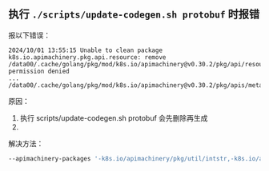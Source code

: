 ## 执行 `./scripts/update-codegen.sh protobuf` 时报错

报以下错误：
```
2024/10/01 13:55:15 Unable to clean package k8s.io.apimachinery.pkg.api.resource: remove /data00/.cache/golang/pkg/mod/k8s.io/apimachinery@v0.30.2/pkg/api/resource/generated.proto: permission denied
...
/data00/.cache/golang/pkg/mod/k8s.io/apimachinery@v0.30.2/pkg/apis/meta/v1beta1/generated.pb.go
```

原因：
1. 执行 scripts/update-codegen.sh protobuf 会先删除再生成
2. 


解决方法：

```bash
--apimachinery-packages '-k8s.io/apimachinery/pkg/util/intstr,-k8s.io/apimachinery/pkg/api/resource,-k8s.io/apimachinery/pkg/runtime/schema,-k8s.io/apimachinery/pkg/runtime,-k8s.io/apimachinery/pkg/apis/meta/v1,-k8s.io/apimachinery/pkg/apis/meta/v1beta1,-k8s.io/apimachinery/pkg/apis/testapigroup/v1'
```
